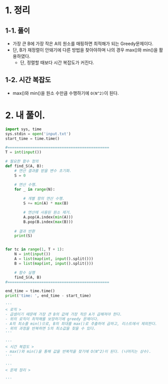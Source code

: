 # 1. 정리
## 1-1. 풀이
- 가장 큰 B에 가장 작은 A의 원소를 매핑하면 최적해가 되는 Greedy문제이다.
- 단, B가 재정렬이 안돼기에 다른 방법을 찾아야하며 나의 경우 max()와 min()을 활용하였다.
    - 단, 정렬할 때보다 시간 복잡도가 커진다.
## 1-2. 시간 복잡도
- max()와 min()을 원소 수만큼 수행하기에 `O(N^2)`이 된다.

# 2. 내 풀이.
```python
import sys, time
sys.stdin = open('input.txt')
start_time = time.time()

#=============================================
T = int(input())

# 필요한 함수 정의
def find_S(A, B):
    # 연산 결과를 받을 변수 초기화.
    S = 0

    # 연산 수행.
    for _ in range(N):
        
        # 개별 항의 연산 수행.
        S += min(A) * max(B)

        # 연산에 사용된 원소 제거.
        A.pop(A.index(min(A)))
        B.pop(B.index(max(B)))
    
    # 결과 반환
    print(S)


for tc in range(1, T + 1):
    N = int(input())
    A = list(map(int, input().split()))
    B = list(map(int, input().split()))

    # 함수 실행
    find_S(A, B)
#=============================================

end_time = time.time()
print('time: ', end_time - start_time)

'''
< 로직 >
- 곱셈이기 때문에 가장 큰 B의 값에 가장 작은 A가 곱해져야 한다. 
- 위의 로직이 최적해를 보장하기에 greedy 문제이다.
- A의 최소를 min()으로, B의 최대를 max()로 추출하여 곱하고, 리스트에서 제외한다.
- 위의 과정을 반복하면 S의 최소값을 찾을 수 있다.
'''

'''
< 시간 복잡도 >
- max()와 min()을 통해 값을 반복적을 찾기에 O(N^2)이 된다. (나머지는 상수).
'''

'''
< 문제 정리 >

'''
```